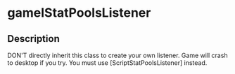 # gameIStatPoolsListener

## Description

DON'T directly inherit this class to create your own listener. Game will crash to desktop if you try. You must use \[ScriptStatPoolsListener] instead.
